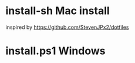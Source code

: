 # install-sh Mac install 

inspired by https://github.com/StevenJPx2/dotfiles


# install.ps1 Windows 
